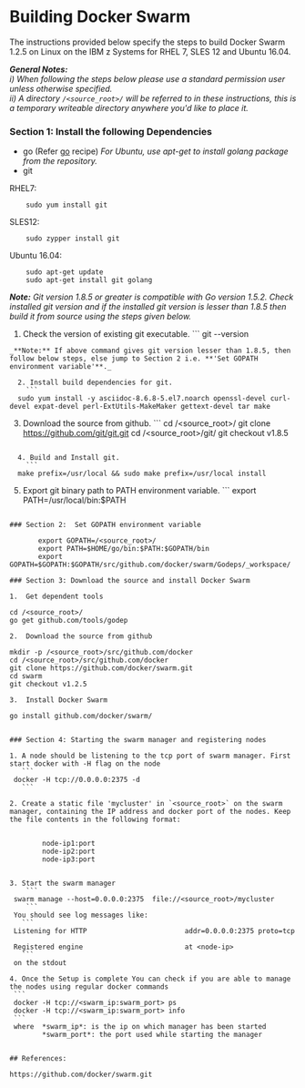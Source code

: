 <!---PACKAGE:Docker Swarm--->
<!---DISTRO:SLES 12:1.2.5--->
<!---DISTRO:RHEL 7.1:1.2.5--->
<!---DISTRO:Ubuntu 16.x:1.2.5--->

# Building Docker Swarm
The instructions provided below specify the steps to build Docker Swarm 1.2.5 on Linux on the IBM z Systems for RHEL 7, SLES 12 and Ubuntu 16.04.

_**General Notes:**_  
_i) When following the steps below please use a standard permission user unless otherwise specified._  
_ii) A directory `/<source_root>/` will be referred to in these instructions, this is a temporary writeable directory anywhere you'd like to place it._   

### Section 1: Install the following Dependencies
* go (Refer [go](https://github.com/linux-on-ibm-z/docs/wiki/Building-Go) recipe)  _For Ubuntu, use apt-get to install golang package from the repository._
* git

RHEL7:
```
    sudo yum install git
```

SLES12:
```
    sudo zypper install git
```

Ubuntu 16.04:
```
    sudo apt-get update
	sudo apt-get install git golang
```

_**Note:**_ 
_Git version 1.8.5 or greater is compatible with Go version 1.5.2. Check installed git version and if the installed git version is lesser than 1.8.5 then build it from source using the steps given below._

  1. Check the version of existing git executable.
    ```
  git --version
```   
_**Note:** If above command gives git version lesser than 1.8.5, then follow below steps, else jump to Section 2 i.e. **'Set GOPATH environment variable'**._  

  2. Install build dependencies for git.
    ```
  sudo yum install -y asciidoc-8.6.8-5.el7.noarch openssl-devel curl-devel expat-devel perl-ExtUtils-MakeMaker gettext-devel tar make
```  

  3. Download the source from github.
    ```
  cd /<source_root>/
  git clone https://github.com/git/git.git
  cd /<source_root>/git/
  git checkout v1.8.5
```

  4. Build and Install git.
    ```
  make prefix=/usr/local && sudo make prefix=/usr/local install 
```

  5. Export git binary path to PATH environment variable.
    ```
  export PATH=/usr/local/bin:$PATH  
```

### Section 2:  Set GOPATH environment variable

       export GOPATH=/<source_root>/
       export PATH=$HOME/go/bin:$PATH:$GOPATH/bin
       export GOPATH=$GOPATH:$GOPATH/src/github.com/docker/swarm/Godeps/_workspace/
    
### Section 3: Download the source and install Docker Swarm

1.  Get dependent tools

   ``` 
    cd /<source_root>/
    go get github.com/tools/godep
   ```
2.  Download the source from github

   ```
    mkdir -p /<source_root>/src/github.com/docker
    cd /<source_root>/src/github.com/docker
    git clone https://github.com/docker/swarm.git
    cd swarm 
    git checkout v1.2.5
   ```
3.  Install Docker Swarm

   ```
    go install github.com/docker/swarm/
   ```

### Section 4: Starting the swarm manager and registering nodes
 
 1. A node should be listening to the tcp port of swarm manager. First start docker with -H flag on the node
      ```
    docker -H tcp://0.0.0.0:2375 -d  
      ```
	
 2. Create a static file 'mycluster' in `<source_root>` on the swarm manager, containing the IP address and docker port of the nodes. Keep the file contents in the following format:

	
           node-ip1:port
           node-ip2:port
           node-ip3:port
        
   
 3. Start the swarm manager
       ```
    swarm manage --host=0.0.0.0:2375  file://<source_root>/mycluster
       ```	
    You should see log messages like:
      ```
    Listening for HTTP                        addr=0.0.0.0:2375 proto=tcp

    Registered engine	                      at <node-ip>
      ```
	on the stdout
	
 4. Once the Setup is complete You can check if you are able to manage the nodes using regular docker commands
	```
	docker -H tcp://<swarm_ip:swarm_port> ps
	docker -H tcp://<swarm_ip:swarm_port> info
	```
	where  *swarm_ip*: is the ip on which manager has been started
		   *swarm_port*: the port used while starting the manager


## References:

https://github.com/docker/swarm.git

                                                                                                                                        